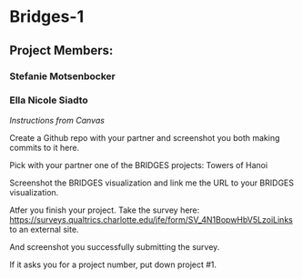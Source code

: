 # Bridges-1
## Project Members:
### Stefanie Motsenbocker
### Ella Nicole Siadto

*Instructions from Canvas*

Create a Github repo with your partner and screenshot you both making commits to it here.

Pick with your partner one of the BRIDGES projects: Towers of Hanoi

Screenshot the BRIDGES visualization and link me the URL to your BRIDGES visualization.

Atfer you finish your project. Take the survey here: https://surveys.qualtrics.charlotte.edu/jfe/form/SV_4N1BopwHbV5LzoiLinks to an external site.

And screenshot you successfully submitting the survey.

If it asks you for a project number, put down project #1.
